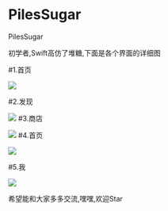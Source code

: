# PilesSugar
PilesSugar


初学者,Swift高仿了堆糖,下面是各个界面的详细图

#1.首页



![](https://github.com/cornerAnt/PilesSugar/blob/master/PilesSugar/demo/1.gif)

#2.发现



![](https://github.com/cornerAnt/PilesSugar/blob/master/PilesSugar/demo/2.gif)
#3.商店



![](https://github.com/cornerAnt/PilesSugar/blob/master/PilesSugar/demo/3.gif)
#4.首页



![](https://github.com/cornerAnt/PilesSugar/blob/master/PilesSugar/demo/4.gif)

#5.我



![](https://github.com/cornerAnt/PilesSugar/blob/master/PilesSugar/demo/5.gif)



希望能和大家多多交流,嘿嘿,欢迎Star

